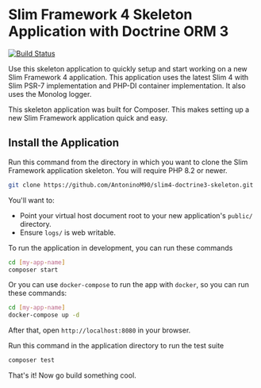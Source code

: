 # Slim Framework 4 Skeleton Application with Doctrine ORM 3

[![Build Status](https://github.com/AntoninoM90/slim4-doctrine-skeleton/workflows/Tests/badge.svg)](https://github.com/AntoninoM90/slim4-doctrine-skeleton/actions)

Use this skeleton application to quickly setup and start working on a new Slim Framework 4 application. This application uses the latest Slim 4 with Slim PSR-7 implementation and PHP-DI container implementation. It also uses the Monolog logger.

This skeleton application was built for Composer. This makes setting up a new Slim Framework application quick and easy.

## Install the Application

Run this command from the directory in which you want to clone the Slim Framework application skeleton. You will require PHP 8.2 or newer.

```bash
git clone https://github.com/AntoninoM90/slim4-doctrine3-skeleton.git
```

You'll want to:

* Point your virtual host document root to your new application's `public/` directory.
* Ensure `logs/` is web writable.

To run the application in development, you can run these commands

```bash
cd [my-app-name]
composer start
```

Or you can use `docker-compose` to run the app with `docker`, so you can run these commands:
```bash
cd [my-app-name]
docker-compose up -d
```
After that, open `http://localhost:8080` in your browser.

Run this command in the application directory to run the test suite

```bash
composer test
```

That's it! Now go build something cool.
